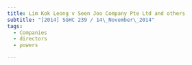 ```yaml
---
title: Lim Kok Leong v Seen Joo Company Pte Ltd and others 
subtitle: "[2014] SGHC 239 / 14\_November\_2014"
tags:
  - Companies
  - directors
  - powers

---
```


